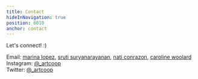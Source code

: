```yaml
---
title: Contact
hideInNavigation: true
position: 6010
anchor: contact
---
```


Let's connect! :)

Email: [marina lopez](marina@art.coop), [sruti suryanarayanan](sruti@art.coop), [nati conrazon](nlinares@gmail.com), [caroline woolard](mailto:carolinewoolard@gmail.com)\
Instagram: [@\_artcoop](https://www.instagram.com/_artcoop/)\
Twitter: [@\_artcoop](https://twitter.com/_artcoop)
